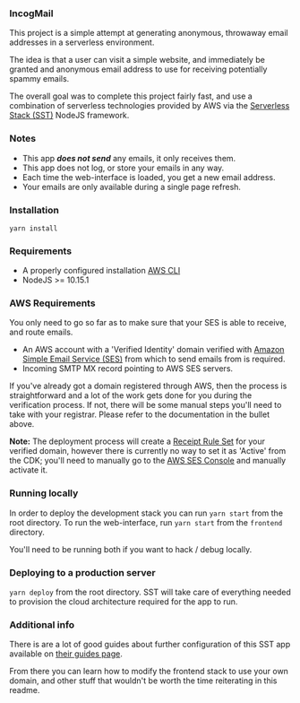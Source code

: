 ### IncogMail

This project is a simple attempt at generating anonymous, throwaway email addresses in a serverless environment.

The idea is that a user can visit a simple website, and immediately be granted and anonymous email address to
use for receiving potentially spammy emails.

The overall goal was to complete this project fairly fast, and use a combination of serverless technologies
provided by AWS via the [Serverless Stack (SST)](https://sst.dev/) NodeJS framework.

### Notes

* This app ***does not send*** any emails, it only receives them.
* This app does not log, or store your emails in any way.
* Each time the web-interface is loaded, you get a new email address.
* Your emails are only available during a single page refresh.

### Installation

`yarn install`

### Requirements

* A properly configured installation [AWS CLI](https://sst.dev/chapters/configure-the-aws-cli.html)
* NodeJS >= 10.15.1

### AWS Requirements

You only need to go so far as to make sure that your SES is able to receive, and route emails.

* An AWS account with a 'Verified Identity' domain verified with
  [Amazon Simple Email Service (SES)](https://docs.aws.amazon.com/ses/latest/dg/creating-identities.html#verify-domain-procedure) from which to send emails from is required.
* Incoming SMTP MX record pointing to AWS SES servers.

If you've already got a domain registered through AWS, then the process is straightforward and a lot of the work gets done for you during the verification process. If not, there
will be some manual steps you'll need to take with your registrar. Please refer to the documentation in the bullet above.

**Note:** The deployment process will create a [Receipt Rule Set](https://docs.aws.amazon.com/ses/latest/dg/receiving-email-concepts.html#receiving-email-concepts-rules) for your
verified domain, however there is currently no way to set it as 'Active' from the CDK; you'll need to manually go to
the [AWS SES Console](https://us-east-1.console.aws.amazon.com/ses/home?region=us-east-1#/email-receiving) and manually activate it.

### Running locally

In order to deploy the development stack you can run `yarn start` from the root directory. To run the web-interface, run `yarn start` from the `frontend` directory.

You'll need to be running both if you want to hack / debug locally.

### Deploying to a production server

`yarn deploy` from the root directory. SST will take care of everything needed to provision the cloud architecture required for the app to run.

### Additional info

There is are a lot of good guides about further configuration of this SST app available on [their guides page](https://sst.dev/guide.html).

From there you can learn how to modify the frontend stack to use your own domain, and other stuff that wouldn't be worth the time reiterating in this readme.




